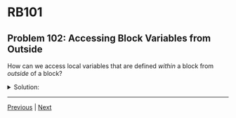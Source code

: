 # RB101
## Problem 102: Accessing Block Variables from Outside

How can we access local variables that are defined *within* a block from *outside* of a block?

<details>
<summary>Solution:</summary>

You cannot access variables that are initialized inside a block from outside the block. Variables created inside a block are local to that block.

However, blocks can reassign outer variables, and those changes persist after the block ends.

Examples:
```ruby
# Cannot access block-local variables:
[1, 2, 3].each do |num|
  doubled = num * 2
  puts doubled
end

# puts doubled  # NameError: undefined local variable

# Can reassign outer variables:
total = 0

[1, 2, 3].each do |num|
  total += num  # Reassigns outer variable
end

puts total  # => 6 (accessible because it was defined outside)
```

**Variable shadowing in blocks:**
```ruby
num = 10

[1, 2, 3].each do |num|  # Parameter shadows outer num
  puts num  # References block parameter, not outer num
end

puts num  # => 10 (outer num unchanged)
```

**Block parameters are local to the block:**
```ruby
[1, 2, 3].each do |num|
  puts num
end

# puts num  # NameError: block parameter doesn't exist outside
```

**Initialization vs reassignment:**
```ruby
# Initialization in block - creates block-local variable:
[1].each do |n|
  new_var = 100  # Initialized in block
end
# puts new_var  # NameError

# Reassignment of outer variable:
existing_var = 0
[1].each do |n|
  existing_var = 100  # Reassigns outer variable
end
puts existing_var  # => 100 (accessible)
```

</details>

---

[Previous](101.md) | [Next](103.md)

